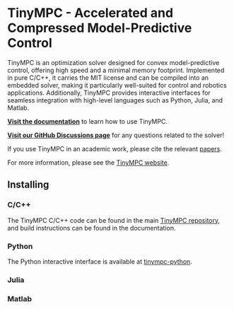 # TinyMPC - Accelerated and Compressed Model-Predictive Control

TinyMPC is an optimization solver designed for convex model-predictive control, 
offering high speed and a minimal memory footprint. 
Implemented in pure C/C++, it carries the MIT license and can be compiled into an embedded solver,
making it particularly well-suited for control and robotics applications. 
Additionally, TinyMPC provides interactive interfaces for seamless integration with high-level languages such as Python, Julia, and Matlab.

[**Visit the documentation**](https://tinympc.org/docs/) to learn how to use TinyMPC.

[**Visit our GitHub Discussions page**](https://github.com/TinyMPC/discussions) for any questions related to the solver!

If you use TinyMPC in an academic work, please cite the relevant [papers](https://tinympc.org/docs/citing/).

For more information, please see the [TinyMPC website](https://tinympc.org).

## Installing

### C/C++

The TinyMPC C/C++ code can be found in the main [TinyMPC repository](https://github.com/TinyMPC/TinyMPC), and build instructions
can be found in the documentation.

### Python

The Python interactive interface is available at [tinympc-python](https://github.com/TinyMPC/tinympc-python).

### Julia

### Matlab
